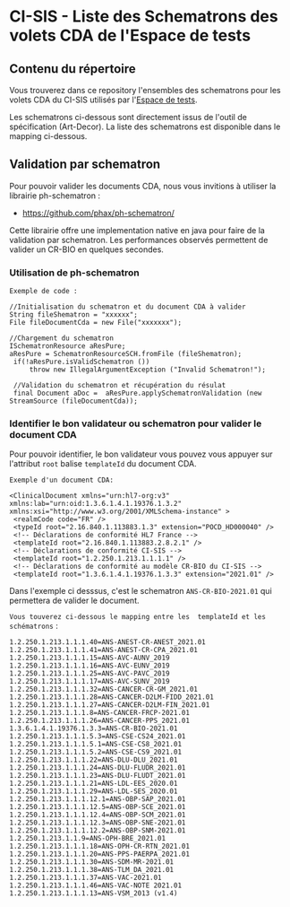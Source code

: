 # CI-SIS - Liste des Schematrons des volets CDA de l'Espace de tests
## Contenu du répertoire
Vous trouverez dans ce repository l'ensembles des schematrons pour les volets CDA du CI-SIS  utilisés par l'[Espace de tests](https://interop.esante.gouv.fr/EVSClient/cda/validator.seam?standard=CDA-ASIP&extension=ASIP).

Les schematrons ci-dessous sont directement issus de l'outil de spécification (Art-Decor).
La liste des schematrons est disponible dans le mapping ci-dessous.


## Validation par schematron 
Pour pouvoir valider les documents CDA, nous vous invitions à utiliser la librairie ph-schematron :
 -  https://github.com/phax/ph-schematron/

Cette librairie offre une implementation native en java pour faire de la validation par schematron.
Les performances observés permettent de valider un CR-BIO en quelques secondes.

### Utilisation de ph-schematron 
`Exemple de code :`

    //Initialisation du schematron et du document CDA à valider
    String fileShematron = "xxxxxx";
    File fileDocumentCda = new File("xxxxxxx");

    //Chargement du schematron
    ISchematronResource aResPure;
    aResPure = SchematronResourceSCH.fromFile (fileShematron);
     if(!aResPure.isValidSchematron ())
         throw new IllegalArgumentException ("Invalid Schematron!");

     //Validation du schematron et récupération du résulat    
     final Document aDoc =  aResPure.applySchematronValidation (new StreamSource (fileDocumentCda)); 


### Identifier le bon validateur ou schematron pour valider le document CDA
Pour pouvoir identifier, le bon validateur vous pouvez vous appuyer sur l'attribut `root`  balise `templateId` du document CDA.


`Exemple d'un document CDA:`

    <ClinicalDocument xmlns="urn:hl7-org:v3" xmlns:lab="urn:oid:1.3.6.1.4.1.19376.1.3.2" xmlns:xsi="http://www.w3.org/2001/XMLSchema-instance" >
     <realmCode code="FR" />
     <typeId root="2.16.840.1.113883.1.3" extension="POCD_HD000040" />
     <!-- Déclarations de conformité HL7 France -->
     <templateId root="2.16.840.1.113883.2.8.2.1" />
     <!-- Déclarations de conformité CI-SIS -->
     <templateId root="1.2.250.1.213.1.1.1.1" />
     <!-- Déclarations de conformité au modèle CR-BIO du CI-SIS -->
     <templateId root="1.3.6.1.4.1.19376.1.3.3" extension="2021.01" />


Dans l'exemple ci desssus, c'est le schematron `ANS-CR-BIO-2021.01` qui permettera de valider le document.


`Vous touverez ci-dessous le mapping entre les  templateId et les  schématrons` :

    1.2.250.1.213.1.1.1.40=ANS-ANEST-CR-ANEST_2021.01
    1.2.250.1.213.1.1.1.41=ANS-ANEST-CR-CPA_2021.01
    1.2.250.1.213.1.1.1.15=ANS-AVC-AUNV_2019
    1.2.250.1.213.1.1.1.16=ANS-AVC-EUNV_2019 
    1.2.250.1.213.1.1.1.25=ANS-AVC-PAVC_2019
    1.2.250.1.213.1.1.1.17=ANS-AVC-SUNV_2019
    1.2.250.1.213.1.1.1.32=ANS-CANCER-CR-GM_2021.01
    1.2.250.1.213.1.1.1.28=ANS-CANCER-D2LM-FIDD_2021.01
    1.2.250.1.213.1.1.1.27=ANS-CANCER-D2LM-FIN_2021.01
    1.2.250.1.213.1.1.1.8=ANS-CANCER-FRCP-2021.01
    1.2.250.1.213.1.1.1.26=ANS-CANCER-PPS_2021.01
    1.3.6.1.4.1.19376.1.3.3=ANS-CR-BIO-2021.01
    1.2.250.1.213.1.1.1.5.3=ANS-CSE-CS24_2021.01
    1.2.250.1.213.1.1.1.5.1=ANS-CSE-CS8_2021.01
    1.2.250.1.213.1.1.1.5.2=ANS-CSE-CS9_2021.01
    1.2.250.1.213.1.1.1.22=ANS-DLU-DLU_2021.01
    1.2.250.1.213.1.1.1.24=ANS-DLU-FLUDR_2021.01
    1.2.250.1.213.1.1.1.23=ANS-DLU-FLUDT_2021.01
    1.2.250.1.213.1.1.1.21=ANS-LDL-EES_2020.01
    1.2.250.1.213.1.1.1.29=ANS-LDL-SES_2020.01
    1.2.250.1.213.1.1.1.12.1=ANS-OBP-SAP_2021.01
    1.2.250.1.213.1.1.1.12.5=ANS-OBP-SCE_2021.01
    1.2.250.1.213.1.1.1.12.4=ANS-OBP-SCM_2021.01
    1.2.250.1.213.1.1.1.12.3=ANS-OBP-SNE-2021.01
    1.2.250.1.213.1.1.1.12.2=ANS-OBP-SNM-2021.01
    1.2.250.1.213.1.1.9=ANS-OPH-BRE_2021.01
    1.2.250.1.213.1.1.1.18=ANS-OPH-CR-RTN_2021.01
    1.2.250.1.213.1.1.1.20=ANS-PPS-PAERPA_2021.01 
    1.2.250.1.213.1.1.1.30=ANS-SDM-MR-2021.01
    1.2.250.1.213.1.1.1.38=ANS-TLM_DA_2021.01
    1.2.250.1.213.1.1.1.37=ANS-VAC-2021.01
    1.2.250.1.213.1.1.1.46=ANS-VAC-NOTE 2021.01
    1.2.250.1.213.1.1.1.13=ANS-VSM_2013 (v1.4)

